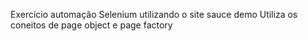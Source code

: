 Exercício automação Selenium utilizando o site sauce demo
Utiliza os coneitos de page object e page factory
